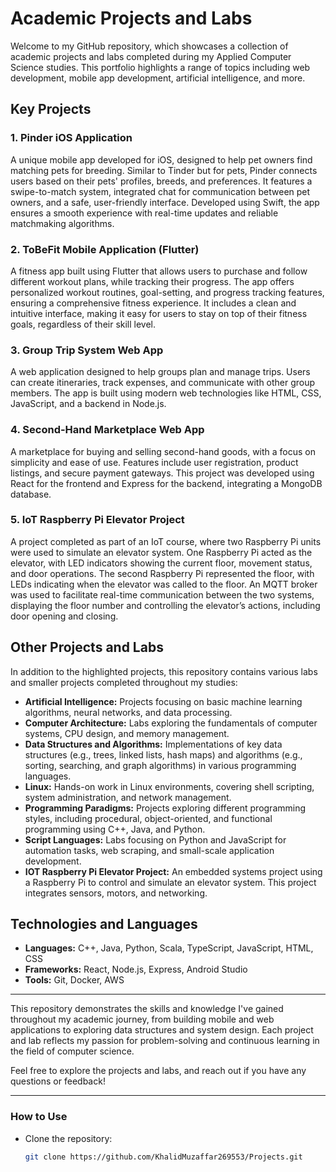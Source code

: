 # Academic Projects and Labs

Welcome to my GitHub repository, which showcases a collection of academic projects and labs completed during my Applied Computer Science studies. This portfolio highlights a range of topics including web development, mobile app development, artificial intelligence, and more.

## Key Projects

### 1. **Pinder iOS Application**
A unique mobile app developed for iOS, designed to help pet owners find matching pets for breeding. Similar to Tinder but for pets, Pinder connects users based on their pets' profiles, breeds, and preferences. It features a swipe-to-match system, integrated chat for communication between pet owners, and a safe, user-friendly interface. Developed using Swift, the app ensures a smooth experience with real-time updates and reliable matchmaking algorithms.

### 2. **ToBeFit Mobile Application (Flutter)**
A fitness app built using Flutter that allows users to purchase and follow different workout plans, while tracking their progress. The app offers personalized workout routines, goal-setting, and progress tracking features, ensuring a comprehensive fitness experience. It includes a clean and intuitive interface, making it easy for users to stay on top of their fitness goals, regardless of their skill level.

### 3. **Group Trip System Web App**
A web application designed to help groups plan and manage trips. Users can create itineraries, track expenses, and communicate with other group members. The app is built using modern web technologies like HTML, CSS, JavaScript, and a backend in Node.js.

### 4. **Second-Hand Marketplace Web App**
A marketplace for buying and selling second-hand goods, with a focus on simplicity and ease of use. Features include user registration, product listings, and secure payment gateways. This project was developed using React for the frontend and Express for the backend, integrating a MongoDB database.

### 5. **IoT Raspberry Pi Elevator Project**
A project completed as part of an IoT course, where two Raspberry Pi units were used to simulate an elevator system. One Raspberry Pi acted as the elevator, with LED indicators showing the current floor, movement status, and door operations. The second Raspberry Pi represented the floor, with LEDs indicating when the elevator was called to the floor. An MQTT broker was used to facilitate real-time communication between the two systems, displaying the floor number and controlling the elevator’s actions, including door opening and closing.

## Other Projects and Labs

In addition to the highlighted projects, this repository contains various labs and smaller projects completed throughout my studies:

- **Artificial Intelligence:** Projects focusing on basic machine learning algorithms, neural networks, and data processing.
- **Computer Architecture:** Labs exploring the fundamentals of computer systems, CPU design, and memory management.
- **Data Structures and Algorithms:** Implementations of key data structures (e.g., trees, linked lists, hash maps) and algorithms (e.g., sorting, searching, and graph algorithms) in various programming languages.
- **Linux:** Hands-on work in Linux environments, covering shell scripting, system administration, and network management.
- **Programming Paradigms:** Projects exploring different programming styles, including procedural, object-oriented, and functional programming using C++, Java, and Python.
- **Script Languages:** Labs focusing on Python and JavaScript for automation tasks, web scraping, and small-scale application development.
- **IOT Raspberry Pi Elevator Project:** An embedded systems project using a Raspberry Pi to control and simulate an elevator system. This project integrates sensors, motors, and networking.

## Technologies and Languages

- **Languages:** C++, Java, Python, Scala, TypeScript, JavaScript, HTML, CSS
- **Frameworks:** React, Node.js, Express, Android Studio
- **Tools:** Git, Docker, AWS

---

This repository demonstrates the skills and knowledge I've gained throughout my academic journey, from building mobile and web applications to exploring data structures and system design. Each project and lab reflects my passion for problem-solving and continuous learning in the field of computer science.

Feel free to explore the projects and labs, and reach out if you have any questions or feedback!

---

### How to Use
- Clone the repository:  
  ```bash
  git clone https://github.com/KhalidMuzaffar269553/Projects.git

